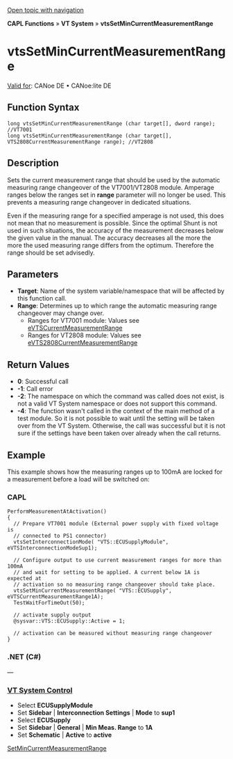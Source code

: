 [Open topic with navigation](../../../../../CANoeDEFamily.htm#Topics/CAPLFunctions/VTSystem/Functions/CAPLfunctionVTSvtsSetMinCurrentMeasurementRange.md)

**CAPL Functions** » **VT System** » **vtsSetMinCurrentMeasurementRange**

# vtsSetMinCurrentMeasurementRange

[Valid for](../../../Shared/FeatureAvailability.md): CANoe DE • CANoe:lite DE

## Function Syntax

```plaintext
long vtsSetMinCurrentMeasurementRange (char target[], dword range); //VT7001
long vtsSetMinCurrentMeasurementRange (char target[], VTS2808CurrentMeasurementRange range); //VT2808
```

## Description

Sets the current measurement range that should be used by the automatic measuring range changeover of the VT7001/VT2808 module. Amperage ranges below the ranges set in **range** parameter will no longer be used. This prevents a measuring range changeover in dedicated situations.

Even if the measuring range for a specified amperage is not used, this does not mean that no measurement is possible. Since the optimal Shunt is not used in such situations, the accuracy of the measurement decreases below the given value in the manual. The accuracy decreases all the more the more the used measuring range differs from the optimum. Therefore the range should be set advisedly.

## Parameters

- **Target**: Name of the system variable/namespace that will be affected by this function call.
- **Range**: Determines up to which range the automatic measuring range changeover may change over.
  - Ranges for VT7001 module: Values see [eVTSCurrentMeasurementRange](../CAPLfunctionsVTSystemEnumeration.md#eVTSCurrentMeasurementRange)
  - Ranges for VT2808 module: Values see [eVTS2808CurrentMeasurementRange](../CAPLfunctionsVTSystemEnumeration.md#eVTS2808CurrentMeasurementRange)

## Return Values

- **0**: Successful call
- **-1**: Call error
- **-2**: The namespace on which the command was called does not exist, is not a valid VT System namespace or does not support this command.
- **-4**: The function wasn't called in the context of the main method of a test module. So it is not possible to wait until the setting will be taken over from the VT System. Otherwise, the call was successful but it is not sure if the settings have been taken over already when the call returns.

## Example

This example shows how the measuring ranges up to 100mA are locked for a measurement before a load will be switched on:

### CAPL

```plaintext
PerformMeasurementAtActivation()
{
  // Prepare VT7001 module (External power supply with fixed voltage is
  // connected to PS1 connector)
  vtsSetInterconnectionMode( "VTS::ECUSupplyModule", eVTSInterconnectionModeSup1);

  // Configure output to use current measurement ranges for more than 100mA
  // and wait for setting to be applied. A current below 1A is expected at
  // activation so no measuring range changeover should take place.
  vtsSetMinCurrentMeasurementRange( "VTS::ECUSupply", eVTSCurrentMeasurementRange1A);
  TestWaitForTimeOut(50);

  // activate supply output
  @sysvar::VTS::ECUSupply::Active = 1;

  // activation can be measured without measuring range changeover
}
```

### .NET (C#)

—

### [VT System Control](../../../CANoeCANalyzer/VTSystem/VTSystemControl/VTSControl.md)

- Select **ECUSupplyModule**
- Set **Sidebar** | **Interconnection Settings** | **Mode** to **sup1**
- Select **ECUSupply**
- Set **Sidebar** | **General** | **Min Meas. Range** to **1A**
- Set **Schematic** | **Active** to **active**

[SetMinCurrentMeasurementRange](CAPLfunctionVTSSetMinCurrentMeasurementRange.md)
